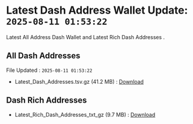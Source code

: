 # Latest Dash Address Wallet Update: `2025-08-11 01:53:22`

Latest All Address Dash Wallet and Latest Rich Dash Addresses .

## All Dash Addresses

File Updated : `2025-08-11 01:53:22`

- Latest_Dash_Addresses.tsv.gz (41.2 MB) : [Download](https://github.com/Pymmdrza/Rich-Address-Wallet/releases/tag/Dash)

## Dash Rich Addresses

- Latest_Rich_Dash_Addresses_txt_gz (9.7 MB) : [Download](https://github.com/Pymmdrza/Rich-Address-Wallet/releases/tag/Dash)
